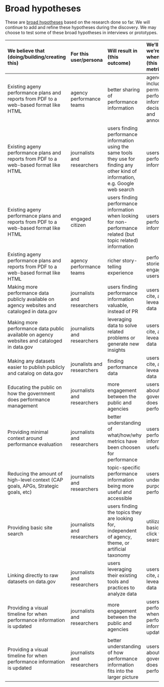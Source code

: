 # Broad hypotheses

These are [broad
hypotheses](https://lean-product-design.18f.gov/5-develop-hypotheses/) based on
the research done so far. We will continue to add and refine these hypotheses
during the discovery. We may choose to test some of these broad hypotheses in
interviews or prototypes.


| We believe that (doing/building/creating this) | For this user/persona | Will result in (this outcome) | We’ll know we’re right when we see (this signal / metric) |
|:--- |:--- |:--- |:--- |
| Existing ageny performance plans and reports from PDF to a web-based format like HTML | agency performance teams | better sharing of performance information | agencies are including permalinks to performance information in decision making and announcements |
| Existing ageny performance plans and reports from PDF to a web-based format like HTML | journalists and researchers | users finding performance information using the same tools they use for finding any other kind of information, e.g. Google web search | users citing performance information |
| Existing ageny performance plans and reports from PDF to a web-based format like HTML | engaged citizen | users finding performance information when looking for non-performance related (but topic related) information | users citing performance information |
| Existing ageny performance plans and reports from PDF to a web-based format like HTML | agency performance teams | richer story-telling experience | performance stories that engage target users |
| Making more performance data publicly available on agency websites and cataloged in data.gov | journalists and researchers | users finding performance information valuable, instead of PR | users download, cite, and levearge this data |
| Making more performance data public available on agency websites and cataloged in data.gov | journalists and researchers | leveraging data to solve related problems or generate new insights | users download, cite, and levearge this data |
| Making any datasets easier to publish publicly and catalog on data.gov | jounalists and researchers | finding performance data | users download, cite, and levearge this data |
| Educating the public on how the government does performance management | journalists and researchers | more engagement between the public and agencies | users are writing about how the government does performance |
| Providing minimal context around performance evaluation | journalists and researchers | better understanding of what/how/why metrics have been choosen for performance | users consider performance information useful |
| Reducing the amount of high-level context (CAP goals, APGs, Strategic goals, etc) | journalists and researchers | topic-specific performance information being more useful and accessible | users understand the purpose of performance.gov |
| Providing basic site search | journalists and researchers | users finding the topics they are looking for, independent of agency, theme, or artificial taxonomy | utilization of basic search, click throughs of search terms |
| Linking directly to raw datasets on data.gov | journalists and researchers | users leveraging their existing tools and practices to analyze data | users download, cite, and levearge this data |
| Providing a visual timeline for when performance information is updated | journalists and researchers | more engagement between the public and agencies | users return to performance.gov when performance information is updated |
| Providing a visual timeline for when performance information is updated | journalists and researchers | better understanding of how performance information fits into the larger picture | users are writing about how the government does performance |
